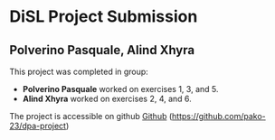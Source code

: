 # DiSL Project Submission
## Polverino Pasquale, Alind Xhyra

This project was completed in group:

* **Polverino Pasquale** worked on exercises 1, 3, and 5.
* **Alind Xhyra** worked on exercises 2, 4, and 6.

The project is accessible on github [Github](https://github.com/pako-23/dpa-project) (https://github.com/pako-23/dpa-project)
